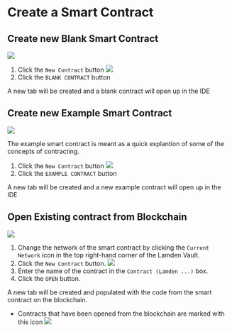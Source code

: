 
# Create a Smart Contract


## Create new Blank Smart Contract
![](../../img/wallet/gif/1.0.0_ide_create_smartcontract_blank.gif)

1. Click the `New Contract` button ![](../../img/wallet/new_smartcontract.png)
2. Click the `BLANK CONTRACT` button

A new tab will be created and a blank contract will open up in the IDE

## Create new Example Smart Contract
![](../../img/wallet/gif/1.0.0_ide_create_smartcontract_example.gif)

The example smart contract is meant as a quick explantion of some of the concepts of contracting.

1. Click the `New Contract` button ![](../../img/wallet/new_smartcontract.png)
2. Click the `EXAMPLE CONTRACT` button

A new tab will be created and a new example contract will open up in the IDE


## Open Existing contract from Blockchain
![](../../img/wallet/gif/1.0.0_ide_create_smartcontract_blockchain.gif)

1. Change the network of the smart contract by clicking the `Current Network` icon in the top right-hand corner of the Lamden Vault. 
2. Click the `New Contract` button. ![](../../img/wallet/new_smartcontract.png)
3. Enter the name of the contract in the `Contract (Lamden ...)` box. 
4. Click the `OPEN` button.

A new tab will be created and populated with the code from the smart contract on the blockchain.

- Contracts that have been opened from the blockchain are marked with this icon ![](../../img/wallet/sc_from_network.png)

